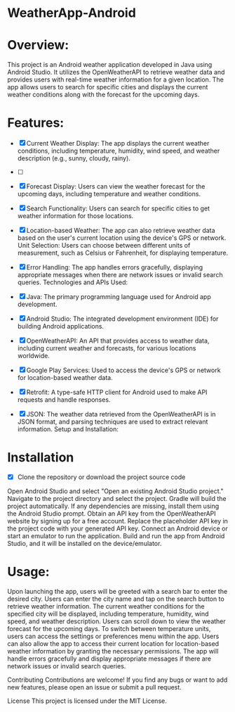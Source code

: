 # WeatherApp-Android
# Overview: #
This project is an Android weather application developed in Java using Android Studio. It utilizes the OpenWeatherAPI to retrieve weather data and provides users with real-time weather information for a given location. The app allows users to search for specific cities and displays the current weather conditions along with the forecast for the upcoming days.

# Features: #

- [x] Current Weather Display: The app displays the current weather conditions, including temperature, humidity, wind speed, and weather description (e.g., sunny, cloudy, rainy).
- [ ] 
- [x] Forecast Display: Users can view the weather forecast for the upcoming days, including temperature and weather conditions.
- [x] Search Functionality: Users can search for specific cities to get weather information for those locations.

- [x] Location-based Weather: The app can also retrieve weather data based on the user's current location using the device's GPS or network.
Unit Selection: Users can choose between different units of measurement, such as Celsius or Fahrenheit, for displaying temperature.
- [x] Error Handling: The app handles errors gracefully, displaying appropriate messages when there are network issues or invalid search queries.
Technologies and APIs Used:

- [x] Java: The primary programming language used for Android app development.
- [x] Android Studio: The integrated development environment (IDE) for building Android applications.
- [x] OpenWeatherAPI: An API that provides access to weather data, including current weather and forecasts, for various locations worldwide.
- [x] Google Play Services: Used to access the device's GPS or network for location-based weather data.
- [x] Retrofit: A type-safe HTTP client for Android used to make API requests and handle responses.
- [x] JSON: The weather data retrieved from the OpenWeatherAPI is in JSON format, and parsing techniques are used to extract relevant information.
Setup and Installation:

# Installation #
- [x] Clone the repository or download the project source code
      
<p> Open Android Studio and select "Open an existing Android Studio project."
Navigate to the project directory and select the project.
Gradle will build the project automatically. If any dependencies are missing, install them using the Android Studio prompt.
Obtain an API key from the OpenWeatherAPI website by signing up for a free account.
Replace the placeholder API key in the project code with your generated API key.
Connect an Android device or start an emulator to run the application.
Build and run the app from Android Studio, and it will be installed on the device/emulator.
</p>

# Usage: # 

Upon launching the app, users will be greeted with a search bar to enter the desired city.
Users can enter the city name and tap on the search button to retrieve weather information.
The current weather conditions for the specified city will be displayed, including temperature, humidity, wind speed, and weather description.
Users can scroll down to view the weather forecast for the upcoming days.
To switch between temperature units, users can access the settings or preferences menu within the app.
Users can also allow the app to access their current location for location-based weather information by granting the necessary permissions.
The app will handle errors gracefully and display appropriate messages if there are network issues or invalid search queries.

Contributing
Contributions are welcome! If you find any bugs or want to add new features, please open an issue or submit a pull request.

License
This project is licensed under the MIT License.
